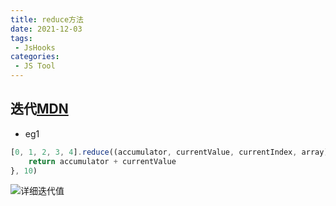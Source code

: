 ```yaml
---
title: reduce方法
date: 2021-12-03
tags:
 - JsHooks
categories:
 - JS Tool
---
```

## 迭代[MDN](https://developer.mozilla.org/zh-CN/docs/Web/JavaScript/Reference/Global_Objects/Array/Reduce)
- eg1
```js
[0, 1, 2, 3, 4].reduce((accumulator, currentValue, currentIndex, array) => {
    return accumulator + currentValue
}, 10)
```
![详细迭代值](https://s3.bmp.ovh/imgs/2021/12/8a105412a269b580.png)
